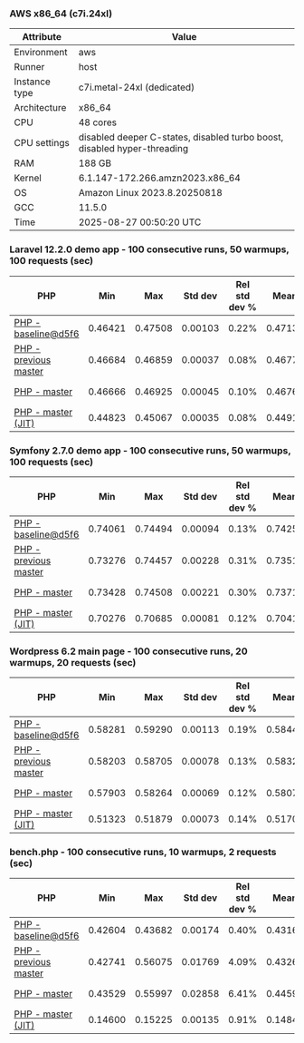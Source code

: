 ### AWS x86_64 (c7i.24xl)

|  Attribute    |     Value      |
|---------------|----------------|
| Environment   |aws|
| Runner        |host|
| Instance type |c7i.metal-24xl (dedicated)|
| Architecture  |x86_64
| CPU           |48 cores|
| CPU settings  |disabled deeper C-states, disabled turbo boost, disabled hyper-threading|
| RAM           |188 GB|
| Kernel        |6.1.147-172.266.amzn2023.x86_64|
| OS            |Amazon Linux 2023.8.20250818|
| GCC           |11.5.0|
| Time          |2025-08-27 00:50:20 UTC|

### Laravel 12.2.0 demo app - 100 consecutive runs, 50 warmups, 100 requests (sec)

|     PHP     |     Min     |     Max     |    Std dev   | Rel std dev % |  Mean  | Mean diff % |   Median   | Median diff % |   Skew  | P-value |  Instr count  |     Memory    |
|-------------|-------------|-------------|--------------|---------------|--------|-------------|------------|---------------|---------|---------|---------------|---------------|
|[PHP - baseline@d5f6](https://github.com/php/php-src/commit/d5f6e56610)|0.46421|0.47508|0.00103|0.22%|0.47138|0.00%|0.47130|0.00%|-2.521|0.999|181827525|43.28 MB|
|[PHP - previous master](https://github.com/php/php-src/commit/99068da2b1)|0.46684|0.46859|0.00037|0.08%|0.46779|-0.76%|0.46782|-0.74%|-0.066|0.000|177224657|43.70 MB|
|[PHP - master](https://github.com/php/php-src/commit/e844e68af8)|0.46666|0.46925|0.00045|0.10%|0.46763|-0.80%|0.46764|-0.78%|0.645|0.000|177195722|43.73 MB|
|[PHP - master (JIT)](https://github.com/php/php-src/commit/e844e68af8)|0.44823|0.45067|0.00035|0.08%|0.44919|-4.71%|0.44919|-4.69%|0.598|0.000|149595466|53.89 MB|

### Symfony 2.7.0 demo app - 100 consecutive runs, 50 warmups, 100 requests (sec)

|     PHP     |     Min     |     Max     |    Std dev   | Rel std dev % |  Mean  | Mean diff % |   Median   | Median diff % |   Skew  | P-value |  Instr count  |     Memory    |
|-------------|-------------|-------------|--------------|---------------|--------|-------------|------------|---------------|---------|---------|---------------|---------------|
|[PHP - baseline@d5f6](https://github.com/php/php-src/commit/d5f6e56610)|0.74061|0.74494|0.00094|0.13%|0.74253|0.00%|0.74247|0.00%|0.379|0.999|292377400|39.96 MB|
|[PHP - previous master](https://github.com/php/php-src/commit/99068da2b1)|0.73276|0.74457|0.00228|0.31%|0.73513|-1.00%|0.73457|-1.06%|2.259|0.000|288324175|40.46 MB|
|[PHP - master](https://github.com/php/php-src/commit/e844e68af8)|0.73428|0.74508|0.00221|0.30%|0.73711|-0.73%|0.73645|-0.81%|2.154|0.000|288317995|40.43 MB|
|[PHP - master (JIT)](https://github.com/php/php-src/commit/e844e68af8)|0.70276|0.70685|0.00081|0.12%|0.70412|-5.17%|0.70396|-5.19%|0.899|0.000|267489862|48.08 MB|

### Wordpress 6.2 main page - 100 consecutive runs, 20 warmups, 20 requests (sec)

|     PHP     |     Min     |     Max     |    Std dev   | Rel std dev % |  Mean  | Mean diff % |   Median   | Median diff % |   Skew  | P-value |  Instr count  |     Memory    |
|-------------|-------------|-------------|--------------|---------------|--------|-------------|------------|---------------|---------|---------|---------------|---------------|
|[PHP - baseline@d5f6](https://github.com/php/php-src/commit/d5f6e56610)|0.58281|0.59290|0.00113|0.19%|0.58443|0.00%|0.58425|0.00%|4.476|0.999|1133180351|43.43 MB|
|[PHP - previous master](https://github.com/php/php-src/commit/99068da2b1)|0.58203|0.58705|0.00078|0.13%|0.58326|-0.20%|0.58309|-0.20%|1.910|0.000|1129271214|43.41 MB|
|[PHP - master](https://github.com/php/php-src/commit/e844e68af8)|0.57903|0.58264|0.00069|0.12%|0.58077|-0.63%|0.58066|-0.62%|0.409|0.000|1129176936|43.69 MB|
|[PHP - master (JIT)](https://github.com/php/php-src/commit/e844e68af8)|0.51323|0.51879|0.00073|0.14%|0.51700|-11.54%|0.51704|-11.50%|-1.149|0.000|867782151|61.52 MB|

### bench.php - 100 consecutive runs, 10 warmups, 2 requests (sec)

|     PHP     |     Min     |     Max     |    Std dev   | Rel std dev % |  Mean  | Mean diff % |   Median   | Median diff % |   Skew  | P-value |  Instr count  |     Memory    |
|-------------|-------------|-------------|--------------|---------------|--------|-------------|------------|---------------|---------|---------|---------------|---------------|
|[PHP - baseline@d5f6](https://github.com/php/php-src/commit/d5f6e56610)|0.42604|0.43682|0.00174|0.40%|0.43165|0.00%|0.43166|0.00%|-0.014|0.999|2031002304|26.49 MB|
|[PHP - previous master](https://github.com/php/php-src/commit/99068da2b1)|0.42741|0.56075|0.01769|4.09%|0.43262|0.23%|0.42997|-0.39%|6.912|0.000|2031543227|26.72 MB|
|[PHP - master](https://github.com/php/php-src/commit/e844e68af8)|0.43529|0.55997|0.02858|6.41%|0.44593|3.31%|0.43812|1.50%|3.420|0.000|2031378918|26.69 MB|
|[PHP - master (JIT)](https://github.com/php/php-src/commit/e844e68af8)|0.14600|0.15225|0.00135|0.91%|0.14840|-65.62%|0.14828|-65.65%|0.630|0.000|536898170|27.89 MB|
